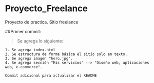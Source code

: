 # Proyecto_Freelance
Proyecto de practica. Sitio freelance

##Primer commit:
> Se agrega lo siguiente:

```
1. Se agrega index.html
2. Se estructura de forma básica el sitio solo en texto.
3. Se agrega imagen "hero.jpg".
4. Se agrega sección "Mis servicios" --> "Diseño web, aplicaciones web, e-commerce".
```
`Commit adicional para actualizar el README`